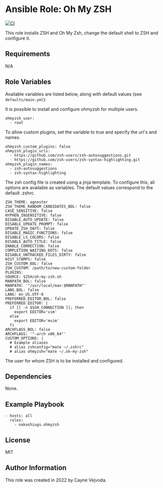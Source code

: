 # Ansible Role: Oh My ZSH

[![CI](https://github.com/NakashiUGS/ansible-role-ohmyzsh/workflows/CI/badge.svg?event=push)](https://github.com/NakashiUGS/ansible-role-ohmyzsh/actions?query=workflow%3ACI)

This role installs ZSH and Oh My Zsh, change the default shell to ZSH and configure it.

## Requirements

N/A

## Role Variables

Available variables are listed below, along with default values (see `defaults/main.yml`):

It is possible to install and configure ohmyzsh for multiple users.

    ohmyzsh_user: 
      - root

To allow custom plugins, set the variable to true and specify the url's and names.

    ohmyzsh_custom_plugins: false
    ohmyzsh_plugin_urls:
      - https://github.com/zsh-users/zsh-autosuggestions.git
      - https://github.com/zsh-users/zsh-syntax-highlighting.git
    ohmyzsh_plugin_names:
      - zsh-autosuggestions
      - zsh-syntax-highlighting


The zsh config file is created using a jinja template. To configure this, all options are available as variables. The default values correspond to the default .zshrc.

    ZSH_THEME: agnoster
    ZSH_THEME_RANDOM_CANDIDATES_BOL: false
    CASE_SENSITIVE: false
    HYPHEN_INSENSITIVE: false
    DISABLE_AUTO_UPDATE: false
    DISABLE_UPDATE_PROMPT: false
    UPDATE_ZSH_DAYS: false
    DISABLE_MAGIC_FUNCTIONS: false
    DISABLE_LS_COLORS: false
    DISABLE_AUTO_TITLE: false
    ENABLE_CORRECTION: false
    COMPLETION_WAITING_DOTS: false 
    DISABLE_UNTRACKED_FILES_DIRTY: false
    HIST_STAMPS: false
    ZSH_CUSTOM_BOL: false
    ZSH_CUSTOM: /path/to/new-custom-folder
    PLUGINS: 
    SOURCE: $ZSH/oh-my-zsh.sh
    MANPATH_BOL: false
    MANPATH: '"/usr/local/man:$MANPATH"'
    LANG_BOL: false
    LANG: en_US.UTF-8
    PREFERRED_EDITOR_BOL: false
    PREFERRED_EDITOR: |
      if [[ -n $SSH_CONNECTION ]]; then
        export EDITOR='vim'
      else
        export EDITOR='mvim'
      fi
    ARCHFLAGS_BOL: false
    ARCHFLAGS: '"-arch x86_64"'
    CUSTOM_OPTIONS: |
      # Example aliases
      # alias zshconfig="mate ~/.zshrc"
      # alias ohmyzsh="mate ~/.oh-my-zsh"

The user for whom ZSH is to be installed and configured.

## Dependencies

None.
## Example Playbook

    - hosts: all
      roles:
        - nakashiugs.ohmyzsh
## License

MIT

## Author Information

This role was created in 2022 by Cayne Vejvoda.